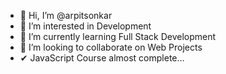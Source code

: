 - 👋 Hi, I’m @arpitsonkar
- 👀 I’m interested in Development
- 🌱 I’m currently learning Full Stack Development 
- 💞️ I’m looking to collaborate on Web Projects
- ✔ JavaScript Course almost complete...
